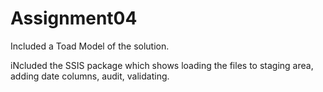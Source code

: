 # Assignment04

Included a Toad Model of the solution.

iNcluded the SSIS package which shows loading the files to staging area, adding date columns, audit, validating.
